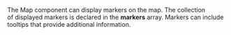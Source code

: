 The Map component can display markers on&nbsp;the map. The collection of&nbsp;displayed markers is&nbsp;declared in&nbsp;the **markers** array. Markers can include tooltips that provide additional information.
<!--split-->